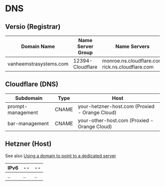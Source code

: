 # DNS

## Versio (Registrar)

| Domain Name | Name Server Group | Name Servers |
| -- | -- | -- |
| vanheemstrasystems.com | 12394-Cloudflare | monroe.ns.cloudflare.com <br/> rick.ns.cloudflare.com |

## Cloudflare (DNS)

| Subdomain | Type | Host |
| -- | -- | -- |
| prompt-management | CNAME | your-hetzner-host.com  (Proxied - Orange Cloud) |
| bar-management | CNAME | your-other-host.com    (Proxied - Orange Cloud) |

## Hetzner (Host)

See also [Using a domain to point to a dedicated server](https://www.reddit.com/r/hetzner/comments/1cb1uv5/using_a_domain_to_point_to_a_dedicated_server/)

| IPv6 | -- | -- |
| -- | -- | -- |
| .. | .. | .. |
